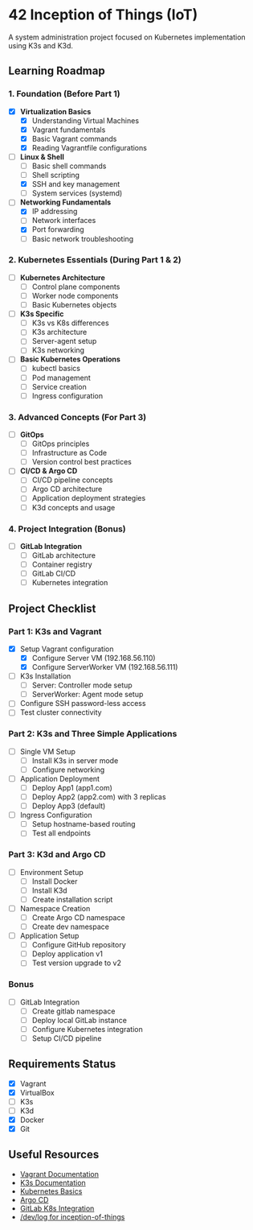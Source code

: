 # 42 Inception of Things (IoT)

A system administration project focused on Kubernetes implementation using K3s and K3d.

## Learning Roadmap

### 1. Foundation (Before Part 1)
- [x] **Virtualization Basics**
  - [x] Understanding Virtual Machines
  - [x] Vagrant fundamentals
  - [x] Basic Vagrant commands
  - [x] Reading Vagrantfile configurations

- [ ] **Linux & Shell**
  - [ ] Basic shell commands
  - [ ] Shell scripting
  - [x] SSH and key management
  - [ ] System services (systemd)

- [ ] **Networking Fundamentals**
  - [x] IP addressing
  - [ ] Network interfaces
  - [x] Port forwarding
  - [ ] Basic network troubleshooting

### 2. Kubernetes Essentials (During Part 1 & 2)
- [ ] **Kubernetes Architecture**
  - [ ] Control plane components
  - [ ] Worker node components
  - [ ] Basic Kubernetes objects

- [ ] **K3s Specific**
  - [ ] K3s vs K8s differences
  - [ ] K3s architecture
  - [ ] Server-agent setup
  - [ ] K3s networking

- [ ] **Basic Kubernetes Operations**
  - [ ] kubectl basics
  - [ ] Pod management
  - [ ] Service creation
  - [ ] Ingress configuration

### 3. Advanced Concepts (For Part 3)
- [ ] **GitOps**
  - [ ] GitOps principles
  - [ ] Infrastructure as Code
  - [ ] Version control best practices

- [ ] **CI/CD & Argo CD**
  - [ ] CI/CD pipeline concepts
  - [ ] Argo CD architecture
  - [ ] Application deployment strategies
  - [ ] K3d concepts and usage

### 4. Project Integration (Bonus)
- [ ] **GitLab Integration**
  - [ ] GitLab architecture
  - [ ] Container registry
  - [ ] GitLab CI/CD
  - [ ] Kubernetes integration

## Project Checklist

### Part 1: K3s and Vagrant
- [x] Setup Vagrant configuration
  - [x] Configure Server VM (192.168.56.110)
  - [x] Configure ServerWorker VM (192.168.56.111)
- [ ] K3s Installation
  - [ ] Server: Controller mode setup
  - [ ] ServerWorker: Agent mode setup
- [ ] Configure SSH password-less access
- [ ] Test cluster connectivity

### Part 2: K3s and Three Simple Applications
- [ ] Single VM Setup
  - [ ] Install K3s in server mode
  - [ ] Configure networking
- [ ] Application Deployment
  - [ ] Deploy App1 (app1.com)
  - [ ] Deploy App2 (app2.com) with 3 replicas
  - [ ] Deploy App3 (default)
- [ ] Ingress Configuration
  - [ ] Setup hostname-based routing
  - [ ] Test all endpoints

### Part 3: K3d and Argo CD
- [ ] Environment Setup
  - [ ] Install Docker
  - [ ] Install K3d
  - [ ] Create installation script
- [ ] Namespace Creation
  - [ ] Create Argo CD namespace
  - [ ] Create dev namespace
- [ ] Application Setup
  - [ ] Configure GitHub repository
  - [ ] Deploy application v1
  - [ ] Test version upgrade to v2

### Bonus
- [ ] GitLab Integration
  - [ ] Create gitlab namespace
  - [ ] Deploy local GitLab instance
  - [ ] Configure Kubernetes integration
  - [ ] Setup CI/CD pipeline

## Requirements Status
- [x] Vagrant
- [x] VirtualBox
- [ ] K3s
- [ ] K3d
- [x] Docker
- [x] Git

## Useful Resources
- [Vagrant Documentation](https://www.vagrantup.com/docs)
- [K3s Documentation](https://docs.k3s.io/)
- [Kubernetes Basics](https://kubernetes.io/docs/tutorials/kubernetes-basics/)
- [Argo CD](https://argo-cd.readthedocs.io/en/stable/)
- [GitLab K8s Integration](https://docs.gitlab.com/ee/user/infrastructure/clusters/)
- [/dev/log for inception-of-things](https://hackmd.io/@nszl/BJYuuBdnh)
